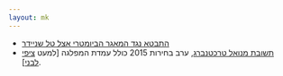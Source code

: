```yaml
---
layout: mk
---
```

* <i class="fa fa-globe"></i> [התבטא נגד המאגר הביומטרי אצל טל שניידר](https://www.facebook.com/tal.schneider/posts/10153543530924251)
* <i class="fa fa-mobile"></i> [תשובת מנואל טרכטנברג](http://elections2015.no2bio.org/docs/trajtenberg.png), ערב בחירות 2015 כולל עמדת המפלגה [למעט [ציפי לבני](http://elections2015.no2bio.org/docs/Livni.m4a)].
